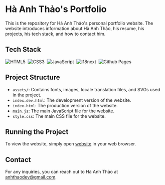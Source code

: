 # Hà Anh Thảo's Portfolio

This is the repository for Hà Anh Thảo's personal portfolio website. The website introduces information about Hà Anh Thảo, his resume, his projects, his tech stack, and how to contact him.

## Tech Stack

![HTML5](https://img.shields.io/badge/-HTML5-05122A?style=flat&logo=html5)&nbsp;
![CSS3](https://img.shields.io/badge/-CSS3-05122A?style=flat&logo=css3)&nbsp;
![JavaScript](https://img.shields.io/badge/-JavaScript-05122A?style=flat&logo=javascript)&nbsp;
![I18next](https://img.shields.io/badge/-I18next-05122A?style=flat&logo=i18next)&nbsp;
![Github Pages](https://img.shields.io/badge/-Github_Pages-05122A?style=flat&logo=github)&nbsp;

## Project Structure

-   `assets/`: Contains fonts, images, locale translation files, and SVGs used in the project.
-   `index.dev.html`: The development version of the website.
-   `index.html`: The production version of the website.
-   `main.js`: The main JavaScript file for the website.
-   `style.css`: The main CSS file for the website.

## Running the Project

To view the website, simply open [website](http://portfolio.iuh-mern.id.vn/) in your web browser.

## Contact

For any inquiries, you can reach out to Hà Anh Thảo at anhthaodev@gmail.com.
